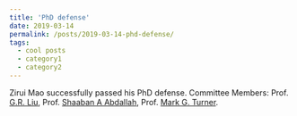 ```yaml
---
title: 'PhD defense'
date: 2019-03-14
permalink: /posts/2019-03-14-phd-defense/
tags:
  - cool posts
  - category1
  - category2
---
```


Zirui Mao successfully passed his PhD defense. 
Committee Members: Prof. [G.R. Liu](http://www.ase.uc.edu/~liugr/people.html), Prof. [Shaaban A Abdallah](https://researchdirectory.uc.edu/p/abdallsa), Prof. [Mark G. Turner](https://researchdirectory.uc.edu/p/turnermr).
